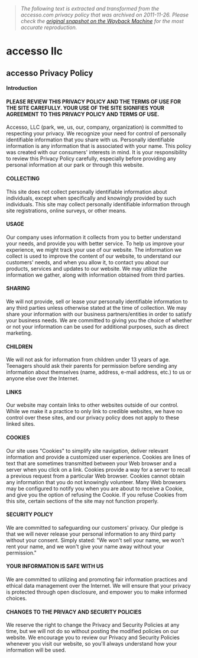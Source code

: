 > *The following text is extracted and transformed from the accesso.com privacy policy that was archived on 2011-11-26. Please check the [original snapshot on the Wayback Machine](https://web.archive.org/web/20111126031814id_/http%3A//www.accesso.com/privacy.php) for the most accurate reproduction.*

# accesso llc

## accesso Privacy Policy

#### Introduction

  


#### PLEASE REVIEW THIS PRIVACY POLICY AND THE TERMS OF USE FOR THE SITE CAREFULLY. YOUR USE OF THE SITE SIGNIFIES YOUR AGREEMENT TO THIS PRIVACY POLICY AND TERMS OF USE.

Accesso, LLC (park, we, us, our, company, organization) is committed to respecting your privacy. We recognize your need for control of personally identifiable information that you share with us. Personally identifiable information is any information that is associated with your name. This policy was created with our consumers' interests in mind. It is your responsibility to review this Privacy Policy carefully, especially before providing any personal information at our park or through this website.

  


#### COLLECTING

This site does not collect personally identifiable information about individuals, except when specifically and knowingly provided by such individuals. This site may collect personally identifiable information through site registrations, online surveys, or other means.

  


#### USAGE

Our company uses information it collects from you to better understand your needs, and provide you with better service. To help us improve your experience, we might track your use of our website. The information we collect is used to improve the content of our website, to understand our customers' needs, and when you allow it, to contact you about our products, services and updates to our website. We may utilize the information we gather, along with information obtained from third parties.

  


#### SHARING

We will not provide, sell or lease your personally identifiable information to any third parties unless otherwise stated at the time of collection. We may share your information with our business partners/entities in order to satisfy your business needs. We are committed to giving you the choice of whether or not your information can be used for additional purposes, such as direct marketing.

  


#### CHILDREN

We will not ask for information from children under 13 years of age. Teenagers should ask their parents for permission before sending any information about themselves (name, address, e-mail address, etc.) to us or anyone else over the Internet.

  


#### LINKS

Our website may contain links to other websites outside of our control. While we make it a practice to only link to credible websites, we have no control over these sites, and our privacy policy does not apply to these linked sites.

  


#### COOKIES

Our site uses "Cookies" to simplify site navigation, deliver relevant information and provide a customized user experience. Cookies are lines of text that are sometimes transmitted between your Web browser and a server when you click on a link. Cookies provide a way for a server to recall a previous request from a particular Web browser. Cookies cannot obtain any information that you do not knowingly volunteer. Many Web browsers may be configured to notify you when you are about to receive a Cookie, and give you the option of refusing the Cookie. If you refuse Cookies from this site, certain sections of the site may not function properly.

  


#### SECURITY POLICY

We are committed to safeguarding our customers' privacy. Our pledge is that we will never release your personal information to any third party without your consent. Simply stated: "We won't sell your name, we won't rent your name, and we won't give your name away without your permission."

  


#### YOUR INFORMATION IS SAFE WITH US

We are committed to utilizing and promoting fair information practices and ethical data management over the Internet. We will ensure that your privacy is protected through open disclosure, and empower you to make informed choices.

  


#### CHANGES TO THE PRIVACY AND SECURITY POLICIES

We reserve the right to change the Privacy and Security Policies at any time, but we will not do so without posting the modified policies on our website. We encourage you to review our Privacy and Security Policies whenever you visit our website, so you'll always understand how your information will be used.

  

